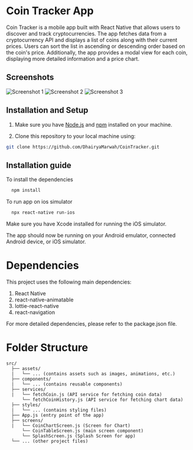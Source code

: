 # Coin Tracker App

Coin Tracker is a mobile app built with React Native that allows users to discover and track cryptocurrencies. The app fetches data from a cryptocurrency API and displays a list of coins along with their current prices. Users can sort the list in ascending or descending order based on the coin's price. Additionally, the app provides a modal view for each coin, displaying more detailed information and a price chart.

## Screenshots

![Screenshot 1](./screenshots/1.png)
![Screenshot 2](./screenshots/2.png)
![Screenshot 3](./screenshots/3.png)

## Installation and Setup


1. Make sure you have [Node.js](https://nodejs.org/) and [npm](https://www.npmjs.com/) installed on your machine.

2. Clone this repository to your local machine using:

```bash
git clone https://github.com/DhairyaMarwah/CoinTracker.git
```

## Installation guide

To install the dependencies

```bash
  npm install
```


To run app on ios simulator

```bash
  npx react-native run-ios
```



Make sure you have Xcode installed for running the iOS simulator.

The app should now be running on your Android emulator, connected Android device, or iOS simulator.

# Dependencies
This project uses the following main dependencies:

1. React Native
2. react-native-animatable
3. lottie-react-native
4. react-navigation

For more detailed dependencies, please refer to the package.json file.

# Folder Structure 
```
src/
  ├── assets/
  |   └── ... (contains assets such as images, animations, etc.)
  ├── components/
  |   └── ... (contains reusable components)
  ├── services/
  |   └── fetchCoin.js (API service for fetching coin data)
      └── fetchCoinHistory.js (API service for fetching chart data)
  ├── styles/
  |   └── ... (contains styling files)
  ├── App.js (entry point of the app)
  ├── screens/
  |   └── CoinChartScreen.js (Screen for Chart)
      └── CoinTableScreen.js (main screen component)
      └── SplashScreen.js (Splash Screen for app)
  └── ... (other project files)

```
